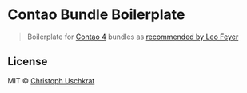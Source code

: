 # Contao Bundle Boilerplate

> Boilerplate for [Contao 4](https://contao.org) bundles as [recommended by Leo Feyer](https://leofeyer.de/files/slides/2015/workshop/#35)


## License

MIT © [Christoph Uschkrat](https://c.uschkrat.com)
